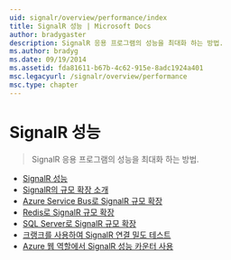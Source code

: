 ```yaml
---
uid: signalr/overview/performance/index
title: SignalR 성능 | Microsoft Docs
author: bradygaster
description: SignalR 응용 프로그램의 성능을 최대화 하는 방법.
ms.author: bradyg
ms.date: 09/19/2014
ms.assetid: fda81611-b67b-4c62-915e-8adc1924a401
msc.legacyurl: /signalr/overview/performance
msc.type: chapter
---
```

<a name="signalr-performance"></a>SignalR 성능
====================
> SignalR 응용 프로그램의 성능을 최대화 하는 방법.


- [SignalR 성능](signalr-performance.md)
- [SignalR의 규모 확장 소개](scaleout-in-signalr.md)
- [Azure Service Bus로 SignalR 규모 확장](scaleout-with-windows-azure-service-bus.md)
- [Redis로 SignalR 규모 확장](scaleout-with-redis.md)
- [SQL Server로 SignalR 규모 확장](scaleout-with-sql-server.md)
- [크랭크를 사용하여 SignalR 연결 밀도 테스트](signalr-connection-density-testing-with-crank.md)
- [Azure 웹 역할에서 SignalR 성능 카운터 사용](using-signalr-performance-counters-in-an-azure-web-role.md)
